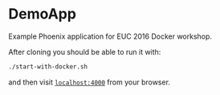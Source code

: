 # DemoApp

Example Phoenix application for EUC 2016 Docker workshop.

After cloning you should be able to run it with:

```sh
./start-with-docker.sh
```

and then visit [`localhost:4000`](http://localhost:4000) from your browser.
